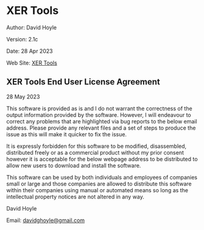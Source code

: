 # XER Tools

Author:   David Hoyle

Version:  2.1c

Date:     28 Apr 2023

Web Site: [XER Tools](https://github.com/DGH2112/|XER-Tools-Public-)

## XER Tools End User License Agreement

28 May 2023

This software is provided as is and I do not warrant the correctness of the output information provided by the software. However, I will endeavour to correct any problems that are highlighted via bug reports to the below email address. Please provide any relevant files and a set of steps to produce the issue as this will make it quicker to fix the issue.

It is expressly forbidden for this software to be modified, disassembled, distributed freely or as a commercial product without my prior consent however it is acceptable for the below webpage address to be distributed to allow new users to download and install the software.

This software can be used by both individuals and employees of companies small or large and those companies are allowed to distribute this software within their companies using manual or automated means so long as the intellectual property notices are not altered in any way.

David Hoyle

Email: davidghoyle@gmail.com

